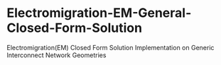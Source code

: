 # Electromigration-EM-General-Closed-Form-Solution
Electromigration(EM) Closed Form Solution Implementation on Generic Interconnect Network Geometries
